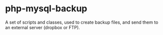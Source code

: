 php-mysql-backup
================

A set of scripts and classes, used to create backup files, and send them to an external server (dropbox or FTP).
